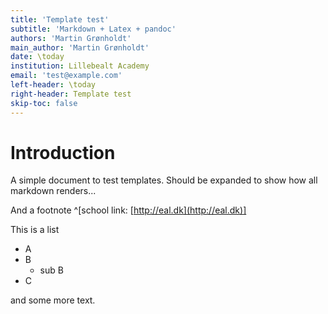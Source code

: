 ```yaml
---
title: 'Template test'
subtitle: 'Markdown + Latex + pandoc'
authors: 'Martin Grønholdt'
main_author: 'Martin Grønholdt'
date: \today
institution: Lillebealt Academy
email: 'test@example.com'
left-header: \today
right-header: Template test
skip-toc: false
---
```


# Introduction

A simple document to test templates. Should be expanded to show how all markdown renders...

And a footnote ^[school link: [http://eal.dk](http://eal.dk)]

This is a list

* A
* B
    * sub B
* C

and some more text.
